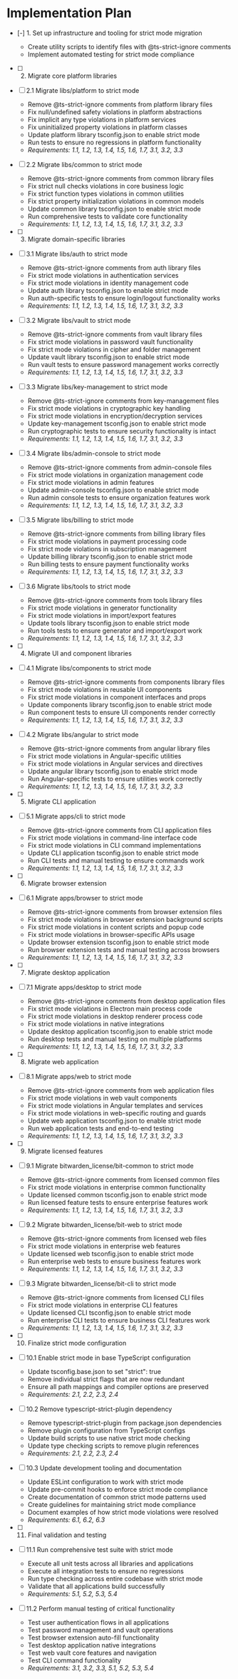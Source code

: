 # Implementation Plan

- [-] 1. Set up infrastructure and tooling for strict mode migration

  - Create utility scripts to identify files with @ts-strict-ignore comments
  - Implement automated testing for strict mode compliance

- [ ] 2. Migrate core platform libraries
- [ ] 2.1 Migrate libs/platform to strict mode

  - Remove @ts-strict-ignore comments from platform library files
  - Fix null/undefined safety violations in platform abstractions
  - Fix implicit any type violations in platform services
  - Fix uninitialized property violations in platform classes
  - Update platform library tsconfig.json to enable strict mode
  - Run tests to ensure no regressions in platform functionality
  - _Requirements: 1.1, 1.2, 1.3, 1.4, 1.5, 1.6, 1.7, 3.1, 3.2, 3.3_

- [ ] 2.2 Migrate libs/common to strict mode

  - Remove @ts-strict-ignore comments from common library files
  - Fix strict null checks violations in core business logic
  - Fix strict function types violations in common utilities
  - Fix strict property initialization violations in common models
  - Update common library tsconfig.json to enable strict mode
  - Run comprehensive tests to validate core functionality
  - _Requirements: 1.1, 1.2, 1.3, 1.4, 1.5, 1.6, 1.7, 3.1, 3.2, 3.3_

- [ ] 3. Migrate domain-specific libraries
- [ ] 3.1 Migrate libs/auth to strict mode

  - Remove @ts-strict-ignore comments from auth library files
  - Fix strict mode violations in authentication services
  - Fix strict mode violations in identity management code
  - Update auth library tsconfig.json to enable strict mode
  - Run auth-specific tests to ensure login/logout functionality works
  - _Requirements: 1.1, 1.2, 1.3, 1.4, 1.5, 1.6, 1.7, 3.1, 3.2, 3.3_

- [ ] 3.2 Migrate libs/vault to strict mode

  - Remove @ts-strict-ignore comments from vault library files
  - Fix strict mode violations in password vault functionality
  - Fix strict mode violations in cipher and folder management
  - Update vault library tsconfig.json to enable strict mode
  - Run vault tests to ensure password management works correctly
  - _Requirements: 1.1, 1.2, 1.3, 1.4, 1.5, 1.6, 1.7, 3.1, 3.2, 3.3_

- [ ] 3.3 Migrate libs/key-management to strict mode

  - Remove @ts-strict-ignore comments from key-management files
  - Fix strict mode violations in cryptographic key handling
  - Fix strict mode violations in encryption/decryption services
  - Update key-management tsconfig.json to enable strict mode
  - Run cryptographic tests to ensure security functionality is intact
  - _Requirements: 1.1, 1.2, 1.3, 1.4, 1.5, 1.6, 1.7, 3.1, 3.2, 3.3_

- [ ] 3.4 Migrate libs/admin-console to strict mode

  - Remove @ts-strict-ignore comments from admin-console files
  - Fix strict mode violations in organization management code
  - Fix strict mode violations in admin features
  - Update admin-console tsconfig.json to enable strict mode
  - Run admin console tests to ensure organization features work
  - _Requirements: 1.1, 1.2, 1.3, 1.4, 1.5, 1.6, 1.7, 3.1, 3.2, 3.3_

- [ ] 3.5 Migrate libs/billing to strict mode

  - Remove @ts-strict-ignore comments from billing library files
  - Fix strict mode violations in payment processing code
  - Fix strict mode violations in subscription management
  - Update billing library tsconfig.json to enable strict mode
  - Run billing tests to ensure payment functionality works
  - _Requirements: 1.1, 1.2, 1.3, 1.4, 1.5, 1.6, 1.7, 3.1, 3.2, 3.3_

- [ ] 3.6 Migrate libs/tools to strict mode

  - Remove @ts-strict-ignore comments from tools library files
  - Fix strict mode violations in generator functionality
  - Fix strict mode violations in import/export features
  - Update tools library tsconfig.json to enable strict mode
  - Run tools tests to ensure generator and import/export work
  - _Requirements: 1.1, 1.2, 1.3, 1.4, 1.5, 1.6, 1.7, 3.1, 3.2, 3.3_

- [ ] 4. Migrate UI and component libraries
- [ ] 4.1 Migrate libs/components to strict mode

  - Remove @ts-strict-ignore comments from components library files
  - Fix strict mode violations in reusable UI components
  - Fix strict mode violations in component interfaces and props
  - Update components library tsconfig.json to enable strict mode
  - Run component tests to ensure UI components render correctly
  - _Requirements: 1.1, 1.2, 1.3, 1.4, 1.5, 1.6, 1.7, 3.1, 3.2, 3.3_

- [ ] 4.2 Migrate libs/angular to strict mode

  - Remove @ts-strict-ignore comments from angular library files
  - Fix strict mode violations in Angular-specific utilities
  - Fix strict mode violations in Angular services and directives
  - Update angular library tsconfig.json to enable strict mode
  - Run Angular-specific tests to ensure utilities work correctly
  - _Requirements: 1.1, 1.2, 1.3, 1.4, 1.5, 1.6, 1.7, 3.1, 3.2, 3.3_

- [ ] 5. Migrate CLI application
- [ ] 5.1 Migrate apps/cli to strict mode

  - Remove @ts-strict-ignore comments from CLI application files
  - Fix strict mode violations in command-line interface code
  - Fix strict mode violations in CLI command implementations
  - Update CLI application tsconfig.json to enable strict mode
  - Run CLI tests and manual testing to ensure commands work
  - _Requirements: 1.1, 1.2, 1.3, 1.4, 1.5, 1.6, 1.7, 3.1, 3.2, 3.3_

- [ ] 6. Migrate browser extension
- [ ] 6.1 Migrate apps/browser to strict mode

  - Remove @ts-strict-ignore comments from browser extension files
  - Fix strict mode violations in browser extension background scripts
  - Fix strict mode violations in content scripts and popup code
  - Fix strict mode violations in browser-specific APIs usage
  - Update browser extension tsconfig.json to enable strict mode
  - Run browser extension tests and manual testing across browsers
  - _Requirements: 1.1, 1.2, 1.3, 1.4, 1.5, 1.6, 1.7, 3.1, 3.2, 3.3_

- [ ] 7. Migrate desktop application
- [ ] 7.1 Migrate apps/desktop to strict mode

  - Remove @ts-strict-ignore comments from desktop application files
  - Fix strict mode violations in Electron main process code
  - Fix strict mode violations in desktop renderer process code
  - Fix strict mode violations in native integrations
  - Update desktop application tsconfig.json to enable strict mode
  - Run desktop tests and manual testing on multiple platforms
  - _Requirements: 1.1, 1.2, 1.3, 1.4, 1.5, 1.6, 1.7, 3.1, 3.2, 3.3_

- [ ] 8. Migrate web application
- [ ] 8.1 Migrate apps/web to strict mode

  - Remove @ts-strict-ignore comments from web application files
  - Fix strict mode violations in web vault components
  - Fix strict mode violations in Angular templates and services
  - Fix strict mode violations in web-specific routing and guards
  - Update web application tsconfig.json to enable strict mode
  - Run web application tests and end-to-end testing
  - _Requirements: 1.1, 1.2, 1.3, 1.4, 1.5, 1.6, 1.7, 3.1, 3.2, 3.3_

- [ ] 9. Migrate licensed features
- [ ] 9.1 Migrate bitwarden_license/bit-common to strict mode

  - Remove @ts-strict-ignore comments from licensed common files
  - Fix strict mode violations in enterprise common functionality
  - Update licensed common tsconfig.json to enable strict mode
  - Run licensed feature tests to ensure enterprise features work
  - _Requirements: 1.1, 1.2, 1.3, 1.4, 1.5, 1.6, 1.7, 3.1, 3.2, 3.3_

- [ ] 9.2 Migrate bitwarden_license/bit-web to strict mode

  - Remove @ts-strict-ignore comments from licensed web files
  - Fix strict mode violations in enterprise web features
  - Update licensed web tsconfig.json to enable strict mode
  - Run enterprise web tests to ensure business features work
  - _Requirements: 1.1, 1.2, 1.3, 1.4, 1.5, 1.6, 1.7, 3.1, 3.2, 3.3_

- [ ] 9.3 Migrate bitwarden_license/bit-cli to strict mode

  - Remove @ts-strict-ignore comments from licensed CLI files
  - Fix strict mode violations in enterprise CLI features
  - Update licensed CLI tsconfig.json to enable strict mode
  - Run enterprise CLI tests to ensure business CLI features work
  - _Requirements: 1.1, 1.2, 1.3, 1.4, 1.5, 1.6, 1.7, 3.1, 3.2, 3.3_

- [ ] 10. Finalize strict mode configuration
- [ ] 10.1 Enable strict mode in base TypeScript configuration

  - Update tsconfig.base.json to set "strict": true
  - Remove individual strict flags that are now redundant
  - Ensure all path mappings and compiler options are preserved
  - _Requirements: 2.1, 2.2, 2.3, 2.4_

- [ ] 10.2 Remove typescript-strict-plugin dependency

  - Remove typescript-strict-plugin from package.json dependencies
  - Remove plugin configuration from TypeScript configs
  - Update build scripts to use native strict mode checking
  - Update type checking scripts to remove plugin references
  - _Requirements: 2.1, 2.2, 2.3, 2.4_

- [ ] 10.3 Update development tooling and documentation

  - Update ESLint configuration to work with strict mode
  - Update pre-commit hooks to enforce strict mode compliance
  - Create documentation of common strict mode patterns used
  - Create guidelines for maintaining strict mode compliance
  - Document examples of how strict mode violations were resolved
  - _Requirements: 6.1, 6.2, 6.3_

- [ ] 11. Final validation and testing
- [ ] 11.1 Run comprehensive test suite with strict mode

  - Execute all unit tests across all libraries and applications
  - Execute all integration tests to ensure no regressions
  - Run type checking across entire codebase with strict mode
  - Validate that all applications build successfully
  - _Requirements: 5.1, 5.2, 5.3, 5.4_

- [ ] 11.2 Perform manual testing of critical functionality
  - Test user authentication flows in all applications
  - Test password management and vault operations
  - Test browser extension auto-fill functionality
  - Test desktop application native integrations
  - Test web vault core features and navigation
  - Test CLI command functionality
  - _Requirements: 3.1, 3.2, 3.3, 5.1, 5.2, 5.3, 5.4_
